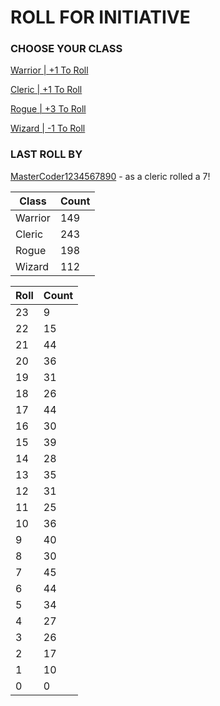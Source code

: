 # ROLL FOR INITIATIVE
### CHOOSE YOUR CLASS

[Warrior | +1 To Roll](https://github.com/benjaminsampica/benjaminsampica/issues/new?title=roll%7Cwarrior&body=Just+click+%27Submit+new+issue%27.)

[Cleric | +1 To Roll](https://github.com/benjaminsampica/benjaminsampica/issues/new?title=roll%7Ccleric&body=Just+click+%27Submit+new+issue%27.)

[Rogue | +3 To Roll](https://github.com/benjaminsampica/benjaminsampica/issues/new?title=roll%7Crogue&body=Just+click+%27Submit+new+issue%27.)

[Wizard | -1 To Roll](https://github.com/benjaminsampica/benjaminsampica/issues/new?title=roll%7Cwizard&body=Just+click+%27Submit+new+issue%27.)
### LAST ROLL BY
[MasterCoder1234567890](https://www.github.com/MasterCoder1234567890) - as a cleric rolled a 7!

|Class|Count|
|-|-|
|Warrior|149|
|Cleric|243|
|Rogue|198|
|Wizard|112|

|Roll|Count|
|-|-|
|23|9
|22|15
|21|44
|20|36
|19|31
|18|26
|17|44
|16|30
|15|39
|14|28
|13|35
|12|31
|11|25
|10|36
|9|40
|8|30
|7|45
|6|44
|5|34
|4|27
|3|26
|2|17
|1|10
|0|0
